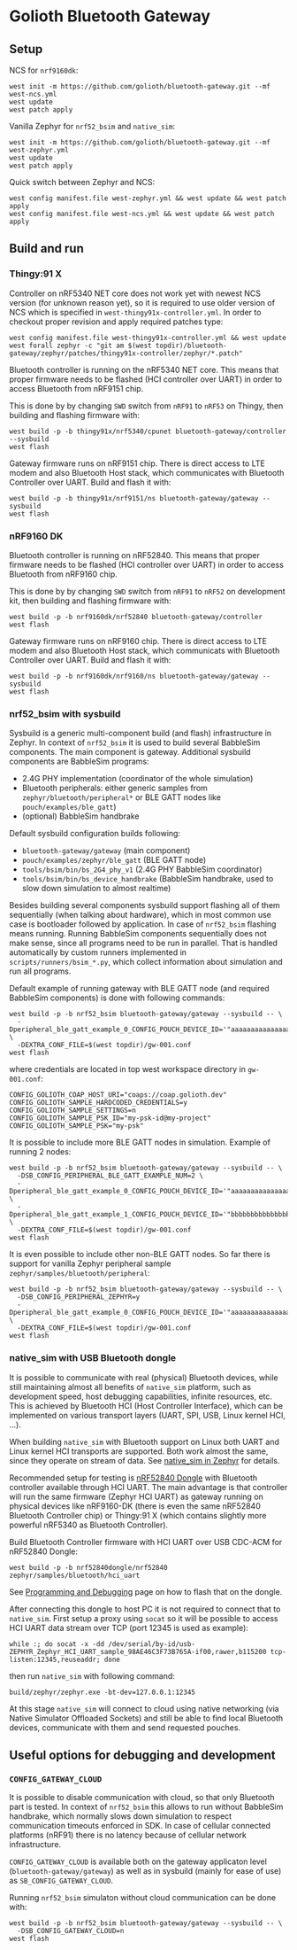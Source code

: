 # Golioth Bluetooth Gateway

## Setup

NCS for `nrf9160dk`:

```
west init -m https://github.com/golioth/bluetooth-gateway.git --mf west-ncs.yml
west update
west patch apply
```

Vanilla Zephyr for `nrf52_bsim` and `native_sim`:
```
west init -m https://github.com/golioth/bluetooth-gateway.git --mf west-zephyr.yml
west update
west patch apply
```

Quick switch between Zephyr and NCS:

```
west config manifest.file west-zephyr.yml && west update && west patch apply
west config manifest.file west-ncs.yml && west update && west patch apply
```

## Build and run

### Thingy:91 X

Controller on nRF5340 NET core does not work yet with newest NCS
version (for unknown reason yet), so it is required to use older version
of NCS which is specified in `west-thingy91x-controller.yml`. In order
to checkout proper revision and apply required patches type:

```
west config manifest.file west-thingy91x-controller.yml && west update
west forall zephyr -c "git am $(west topdir)/bluetooth-gateway/zephyr/patches/thingy91x-controller/zephyr/*.patch"
```

Bluetooth controller is running on the nRF5340 NET core. This means that proper
firmware needs to be flashed (HCI controller over UART) in order to
access Bluetooth from nRF9151 chip.

This is done by by changing `SWD` switch from `nRF91` to `nRF53` on
Thingy, then building and flashing firmware with:

```
west build -p -b thingy91x/nrf5340/cpunet bluetooth-gateway/controller --sysbuild
west flash
```

Gateway firmware runs on nRF9151 chip. There is direct access to LTE
modem and also Bluetooth Host stack, which communicates with Bluetooth
Controller over UART. Build and flash it with:

```
west build -p -b thingy91x/nrf9151/ns bluetooth-gateway/gateway --sysbuild
west flash
```

### nRF9160 DK

Bluetooth controller is running on nRF52840. This means that proper
firmware needs to be flashed (HCI controller over UART) in order to
access Bluetooth from nRF9160 chip.

This is done by by changing `SWD` switch from `nRF91` to `nRF52` on
development kit, then building and flashing firmware with:

```
west build -p -b nrf9160dk/nrf52840 bluetooth-gateway/controller
west flash
```

Gateway firmware runs on nRF9160 chip. There is direct access to LTE
modem and also Bluetooth Host stack, which communicats with Bluetooth
Controller over UART. Build and flash it with:

```
west build -p -b nrf9160dk/nrf9160/ns bluetooth-gateway/gateway --sysbuild
west flash
```

### nrf52_bsim with sysbuild

Sysbuild is a generic multi-component build (and flash) infrastructure
in Zephyr. In context of `nrf52_bsim` it is used to build several
BabbleSim components. The main component is gateway. Additional sysbuild
components are BabbleSim programs:

  * 2.4G PHY implementation (coordinator of the whole simulation)
  * Bluetooth peripherals: either generic samples from
    `zephyr/bluetooth/peripheral*` or BLE GATT nodes like
    `pouch/examples/ble_gatt`)
  * (optional) BabbleSim handbrake

Default sysbuild configuration builds following:

  * `bluetooth-gateway/gateway` (main component)
  * `pouch/examples/zephyr/ble_gatt` (BLE GATT node)
  * `tools/bsim/bin/bs_2G4_phy_v1` (2.4G PHY BabbleSim coordinator)
  * `tools/bsim/bin/bs_device_handbrake` (BabbleSim handbrake, used to
    slow down simulation to almost realtime)

Besides building several components sysbuild support flashing all of
them sequentially (when talking about hardware), which in most common
use case is bootloader followed by application. In case of `nrf52_bsim`
flashing means running. Running BabbleSim components sequentially does
not make sense, since all programs need to be run in parallel. That is
handled automatically by custom runners implemented in
`scripts/runners/bsim_*.py`, which collect information about simulation
and run all programs.

Default example of running gateway with BLE GATT node (and required
BabbleSim components) is done with following commands:

```
west build -p -b nrf52_bsim bluetooth-gateway/gateway --sysbuild -- \
  -Dperipheral_ble_gatt_example_0_CONFIG_POUCH_DEVICE_ID='"aaaaaaaaaaaaaaaaaaaaaaaa"' \
  -DEXTRA_CONF_FILE=$(west topdir)/gw-001.conf
west flash
```

where credentials are located in top west workspace directory in
`gw-001.conf`:

```
CONFIG_GOLIOTH_COAP_HOST_URI="coaps://coap.golioth.dev"
CONFIG_GOLIOTH_SAMPLE_HARDCODED_CREDENTIALS=y
CONFIG_GOLIOTH_SAMPLE_SETTINGS=n
CONFIG_GOLIOTH_SAMPLE_PSK_ID="my-psk-id@my-project"
CONFIG_GOLIOTH_SAMPLE_PSK="my-psk"
```

It is possible to include more BLE GATT nodes in simulation. Example of
running 2 nodes:
```
west build -p -b nrf52_bsim bluetooth-gateway/gateway --sysbuild -- \
  -DSB_CONFIG_PERIPHERAL_BLE_GATT_EXAMPLE_NUM=2 \
  -Dperipheral_ble_gatt_example_0_CONFIG_POUCH_DEVICE_ID='"aaaaaaaaaaaaaaaaaaaaaaaa"' \
  -Dperipheral_ble_gatt_example_1_CONFIG_POUCH_DEVICE_ID='"bbbbbbbbbbbbbbbbbbbbbbbb"' \
  -DEXTRA_CONF_FILE=$(west topdir)/gw-001.conf
west flash
```

It is even possible to include other non-BLE GATT nodes. So far there
is support for vanilla Zephyr peripheral sample
`zephyr/samples/bluetooth/peripheral`:

```
west build -p -b nrf52_bsim bluetooth-gateway/gateway --sysbuild -- \
  -DSB_CONFIG_PERIPHERAL_ZEPHYR=y
  -Dperipheral_ble_gatt_example_0_CONFIG_POUCH_DEVICE_ID='"aaaaaaaaaaaaaaaaaaaaaaaa"' \
  -DEXTRA_CONF_FILE=$(west topdir)/gw-001.conf
west flash
```

### native_sim with USB Bluetooth dongle

It is possible to communicate with real (physical) Bluetooth devices,
while still maintaining almost all benefits of `native_sim` platform,
such as development speed, host debugging capabilities, infinite
resources, etc. This is achieved by Bluetooth HCI (Host Controller
Interface), which can be implemented on various transport layers (UART,
SPI, USB, Linux kernel HCI, ...).

When building `native_sim` with Bluetooth support on Linux both UART and
Linux kernel HCI transports are supported. Both work almost the same,
since they operate on stream of data. See [native_sim in
Zephyr](https://docs.zephyrproject.org/4.1.0/boards/native/native_sim/doc/index.html)
for details.

Recommended setup for testing is [nRF52840
Dongle](https://docs.zephyrproject.org/latest/boards/nordic/nrf52840dongle/doc/index.html)
with Bluetooth controller available through HCI UART. The main advantage
is that controller will run the same firmware (Zephyr HCI UART) as
gateway running on physical devices like nRF9160-DK (there is even the
same nRF52840 Bluetooth Controller chip) or Thingy:91 X (which contains
slightly more powerful nRF5340 as Bluetooth Controller).

Build Bluetooth Controller firmware with HCI UART over USB CDC-ACM for
nRF52840 Dongle:

```
west build -p -b nrf52840dongle/nrf52840 zephyr/samples/bluetooth/hci_uart
```

See [Programming and
Debugging](https://docs.zephyrproject.org/latest/boards/nordic/nrf52840dongle/doc/index.html#programming-and-debugging)
page on how to flash that on the dongle.

After connecting this dongle to host PC it is not required to connect
that to `native_sim`. First setup a proxy using `socat` so it will be
possible to access HCI UART data stream over TCP (port 12345 is used as
example):

```
while :; do socat -x -dd /dev/serial/by-id/usb-ZEPHYR_Zephyr_HCI_UART_sample_98AE46C3F73B765A-if00,rawer,b115200 tcp-listen:12345,reuseaddr; done
```

then run `native_sim` with following command:

```
build/zephyr/zephyr.exe -bt-dev=127.0.0.1:12345
```

At this stage `native_sim` will connect to cloud using native networking
(via Native Simulator Offloaded Sockets) and still be able to find local
Bluetooth devices, communicate with them and send requested pouches.

## Useful options for debugging and development

### `CONFIG_GATEWAY_CLOUD`

It is possible to disable communication with cloud, so that only
Bluetooth part is tested. In context of `nrf52_bsim` this allows to run
without BabbleSim handbrake, which normally slows down simulation to
respect communication timeouts enforced in SDK. In case of cellular
connected platforms (nRF91) there is no latency because of cellular
network infrastructure.

`CONFIG_GATEWAY_CLOUD` is available both on the gateway applicaton level
(`bluetooth-gateway/gateway`) as well as in sysbuild (mainly for ease of
use) as `SB_CONFIG_GATEWAY_CLOUD`.

Running `nrf52_bsim` simulaton without cloud communication can be done
with:

```
west build -p -b nrf52_bsim bluetooth-gateway/gateway --sysbuild -- \
  -DSB_CONFIG_GATEWAY_CLOUD=n
west flash
```
